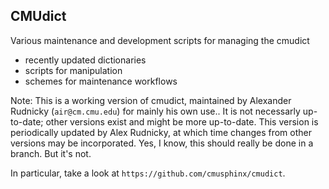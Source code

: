 ## CMUdict
Various maintenance and development scripts for managing the cmudict
* recently updated dictionaries
* scripts for manipulation
* schemes for maintenance workflows

Note: This is a working version of cmudict, maintained by Alexander
Rudnicky (`air@cm.cmu.edu`) for mainly his own use..  It is not
necessarly up-to-date; other versions exist and might be more up-to-date.  This version is periodically updated by Alex Rudnicky, at which
time changes from other versions may be incorporated. Yes, I
know, this should really be done in a branch. But it's not. 


In particular, take a look at  `https://github.com/cmusphinx/cmudict`.



